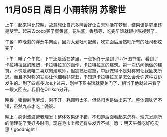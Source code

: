 # 11月05日 周日 小雨转阴 苏黎世

上午：起来得比较晚，故意想让自己多睡会好让白天别活在梦里，结果该是梦里还是梦里。起来去coop买了蛋黄酱，花生酱，香肠等，吃完早饭就跟小陈视频了。午餐：昨晚剩的洋葱牛肉面，因为太爱吐司配酱，吃完面后居然吧所有的吐司都炫完了。下午：睡了个午觉，下午还是活在梦里。一点多终于是到了UZH图书馆，看到了卡拉特拉瓦的雕塑，卡拉特拉瓦的画作，卡拉特拉瓦的建筑。第一次访问他做的建筑，不愧是我唯二喜欢的建筑师，但震撼归震撼，中庭做得不是对称的让我匪夷所思。而且不对称的妥协让他细看非常丑，不知道卡拉特拉瓦是怎么会允许这种妥协发生的。到了四点多Joe才过来，刚坐下图书馆就要关门了，相当于他就过来看了一眼又回去。我们在Orlikon分开。晚餐：猪蹄刮毛麻烦，剁不开，耗调料太多，但终归也是做出来了。整体调味还不错，虽然九点才吃上晚饭。晚上：感谢波波帮我理发！整体效果还不错，不知道后面看起来怎样。理完发厕所的清理花了我好多时间，现在毛巾上都还有头发弄不掉。愿 ：明天午餐吃好吃实惠！goodnight！

